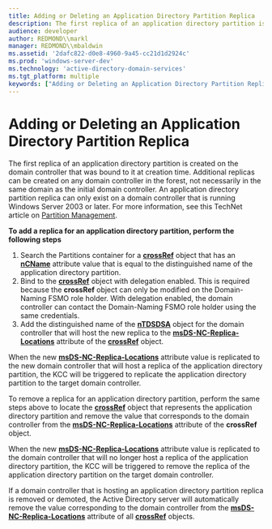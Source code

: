 ```yaml
---
title: Adding or Deleting an Application Directory Partition Replica
description: The first replica of an application directory partition is created on the domain controller that was bound to it at creation time.
audience: developer
author: REDMOND\\markl
manager: REDMOND\\mbaldwin
ms.assetid: '2dafc822-d0e8-4960-9a45-cc21d1d2924c'
ms.prod: 'windows-server-dev'
ms.technology: 'active-directory-domain-services'
ms.tgt_platform: multiple
keywords: ["Adding or Deleting an Application Directory Partition Replica AD", "Application Directory Partitions AD , Adding or Deleting a Partition Replica"]
---
```


# Adding or Deleting an Application Directory Partition Replica

The first replica of an application directory partition is created on the domain controller that was bound to it at creation time. Additional replicas can be created on any domain controller in the forest, not necessarily in the same domain as the initial domain controller. An application directory partition replica can only exist on a domain controller that is running Windows Server 2003 or later. For more information, see this TechNet article on [Partition Management](https://TechNet.Microsoft.Com/library/cc730970(WS.10).aspx).

**To add a replica for an application directory partition, perform the following steps**

1.  Search the Partitions container for a [**crossRef**](https://msdn.microsoft.com/library/ms681007) object that has an [**nCName**](https://msdn.microsoft.com/library/ms678699) attribute value that is equal to the distinguished name of the application directory partition.
2.  Bind to the [**crossRef**](https://msdn.microsoft.com/library/ms681007) object with delegation enabled. This is required because the **crossRef** object can only be modified on the Domain-Naming FSMO role holder. With delegation enabled, the domain controller can contact the Domain-Naming FSMO role holder using the same credentials.
3.  Add the distinguished name of the [**nTDSDSA**](https://msdn.microsoft.com/library/ms683855) object for the domain controller that will host the new replica to the [**msDS-NC-Replica-Locations**](https://msdn.microsoft.com/library/ms677446) attribute of the [**crossRef**](https://msdn.microsoft.com/library/ms681007) object.

When the new [**msDS-NC-Replica-Locations**](https://msdn.microsoft.com/library/ms677446) attribute value is replicated to the new domain controller that will host a replica of the application directory partition, the KCC will be triggered to replicate the application directory partition to the target domain controller.

To remove a replica for an application directory partition, perform the same steps above to locate the [**crossRef**](https://msdn.microsoft.com/library/ms681007) object that represents the application directory partition and remove the value that corresponds to the domain controller from the [**msDS-NC-Replica-Locations**](https://msdn.microsoft.com/library/ms677446) attribute of the **crossRef** object.

When the new [**msDS-NC-Replica-Locations**](https://msdn.microsoft.com/library/ms677446) attribute value is replicated to the domain controller that will no longer host a replica of the application directory partition, the KCC will be triggered to remove the replica of the application directory partition on the target domain controller.

If a domain controller that is hosting an application directory partition replica is removed or demoted, the Active Directory server will automatically remove the value corresponding to the domain controller from the [**msDS-NC-Replica-Locations**](https://msdn.microsoft.com/library/ms677446) attribute of all [**crossRef**](https://msdn.microsoft.com/library/ms681007) objects.

 

 




